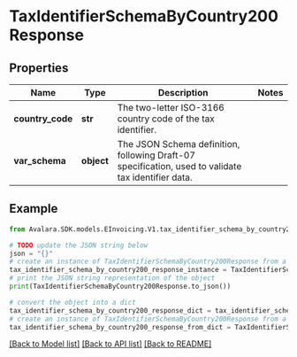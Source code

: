 # TaxIdentifierSchemaByCountry200Response


## Properties

Name | Type | Description | Notes
------------ | ------------- | ------------- | -------------
**country_code** | **str** | The two-letter ISO-3166 country code of the tax identifier. | 
**var_schema** | **object** | The JSON Schema definition, following Draft-07 specification, used to validate tax identifier data. | 

## Example

```python
from Avalara.SDK.models.EInvoicing.V1.tax_identifier_schema_by_country200_response import TaxIdentifierSchemaByCountry200Response

# TODO update the JSON string below
json = "{}"
# create an instance of TaxIdentifierSchemaByCountry200Response from a JSON string
tax_identifier_schema_by_country200_response_instance = TaxIdentifierSchemaByCountry200Response.from_json(json)
# print the JSON string representation of the object
print(TaxIdentifierSchemaByCountry200Response.to_json())

# convert the object into a dict
tax_identifier_schema_by_country200_response_dict = tax_identifier_schema_by_country200_response_instance.to_dict()
# create an instance of TaxIdentifierSchemaByCountry200Response from a dict
tax_identifier_schema_by_country200_response_from_dict = TaxIdentifierSchemaByCountry200Response.from_dict(tax_identifier_schema_by_country200_response_dict)
```
[[Back to Model list]](../README.md#documentation-for-models) [[Back to API list]](../README.md#documentation-for-api-endpoints) [[Back to README]](../README.md)


